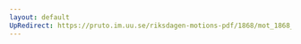 ```yaml
---
layout: default
UpRedirect: https://pruto.im.uu.se/riksdagen-motions-pdf/1868/mot_1868__ak__46.pdf
---
```

